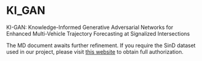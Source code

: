 # KI_GAN
KI-GAN: Knowledge-Informed Generative Adversarial Networks for Enhanced Multi-Vehicle Trajectory Forecasting at Signalized Intersections

The MD document awaits further refinement. If you require the SinD dataset used in our project, please visit [this website](https://github.com/SOTIF-AVLab/SinD) to obtain full authorization.
